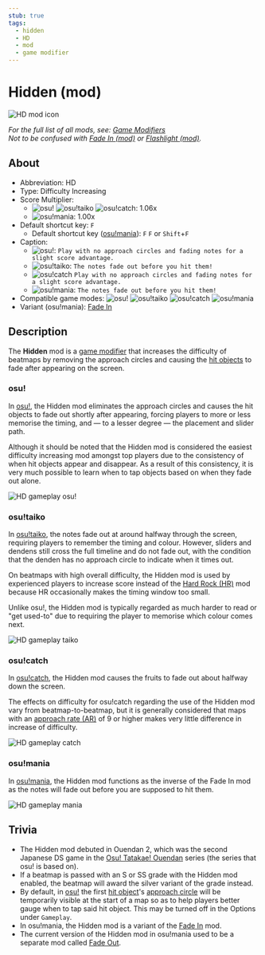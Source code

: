 ```yaml
---
stub: true
tags:
  - hidden
  - HD
  - mod
  - game modifier
---
```


# Hidden (mod)

![HD mod icon](/wiki/shared/mods/HD.png "Hidden (HD) mod icon")

*For the full list of all mods, see: [Game Modifiers](/wiki/Game_modifier)*\
*Not to be confused with [Fade In (mod)](/wiki/Game_modifier/Fade_In) or [Flashlight (mod)](/wiki/Game_modifier/Flashlight).*

## About

- Abbreviation: HD
- Type: Difficulty Increasing
- Score Multiplier:
  - ![][osu!] ![][osu!taiko] ![][osu!catch]: 1.06x
  - ![][osu!mania]: 1.00x
- Default shortcut key: `F`
  - Default shortcut key ([osu!mania](/wiki/Game_mode/osu!mania)): `F` `F` or `Shift`+`F`
- Caption:
  - ![][osu!]: `Play with no approach circles and fading notes for a slight score advantage.`
  - ![][osu!taiko]: `The notes fade out before you hit them!`
  - ![][osu!catch] `Play with no approach circles and fading notes for a slight score advantage.`
  - ![][osu!mania]: `The notes fade out before you hit them!`
- Compatible game modes: ![][osu!] ![][osu!taiko] ![][osu!catch] ![][osu!mania]
- Variant (osu!mania): [Fade In](/wiki/Game_modifier/Fade_In)

## Description

The **Hidden** mod is a [game modifier](/wiki/Game_modifier) that increases the difficulty of beatmaps by removing the approach circles and causing the [hit objects](/wiki/Hit_object) to fade after appearing on the screen.

### osu!

In [osu!](/wiki/Game_mode/osu!), the Hidden mod eliminates the approach circles and causes the hit objects to fade out shortly after appearing, forcing players to more or less memorise the timing, and — to a lesser degree — the placement and slider path.

Although it should be noted that the Hidden mod is considered the easiest difficulty increasing mod amongst top players due to the consistency of when hit objects appear and disappear. As a result of this consistency, it is very much possible to learn when to tap objects based on when they fade out alone.

![HD gameplay osu!](img/HD-osu.jpg "Gameplay of osu! with the Hidden mod enabled")

### osu!taiko

In [osu!taiko](/wiki/Game_mode/osu!taiko), the notes fade out at around halfway through the screen, requiring players to remember the timing and colour. However, sliders and dendens still cross the full timeline and do not fade out, with the condition that the denden has no approach circle to indicate when it times out.

On beatmaps with high overall difficulty, the Hidden mod is used by experienced players to increase score instead of the [Hard Rock (HR)](/wiki/Game_modifier/Hard_Rock) mod because HR occasionally makes the timing window too small.

Unlike osu!, the Hidden mod is typically regarded as much harder to read or "get used-to" due to requiring the player to memorise which colour comes next.

![HD gameplay taiko](img/HD-taiko.jpg "Gameplay of osu!taiko with the Hidden mod enabled")

### osu!catch

In [osu!catch](/wiki/Game_mode/osu!catch), the Hidden mod causes the fruits to fade out about halfway down the screen.

The effects on difficulty for osu!catch regarding the use of the Hidden mod vary from beatmap-to-beatmap, but it is generally considered that maps with an [approach rate (AR)](/wiki/Beatmapping/Approach_rate) of 9 or higher makes very little difference in increase of difficulty.

![HD gameplay catch](img/HD-catch.jpg "Gameplay of osu!catch with the Hidden mod enabled")

### osu!mania

In [osu!mania](/wiki/Game_mode/osu!mania), the Hidden mod functions as the inverse of the Fade In mod as the notes will fade out before you are supposed to hit them.

![HD gameplay mania](img/HD-combo-comparison-mania.jpg "Gameplay with the Hidden mod at 91x combo (top-left), at 326x combo (top-middle), at 516x combo (top-right/bottom-left), and at 900x combo (bottom-right) in osu!mania")

## Trivia

- The Hidden mod debuted in Ouendan 2, which was the second Japanese DS game in the [Osu! Tatakae! Ouendan](https://en.wikipedia.org/wiki/Osu!_Tatakae!_Ouendan) series (the series that osu! is based on).
- If a beatmap is passed with an S or SS grade with the Hidden mod enabled, the beatmap will award the silver variant of the grade instead.
- By default, in [osu!](/wiki/Game_mode/osu!) the first [hit object](/wiki/Hit_object)'s [approach circle](/wiki/Hit_object/Approach_circle) will be temporarily visible at the start of a map so as to help players better gauge when to tap said hit object. This may be turned off in the Options under `Gameplay`.
- In osu!mania, the Hidden mod is a variant of the [Fade In](/wiki/Game_modifier/Fade_In) mod.
- The current version of the Hidden mod in osu!mania used to be a separate mod called [Fade Out](/wiki/Game_modifier/Fade_Out).

[osu!]: /wiki/shared/mode/osu.png "osu!"
[osu!taiko]: /wiki/shared/mode/taiko.png "osu!taiko"
[osu!catch]: /wiki/shared/mode/catch.png "osu!catch"
[osu!mania]: /wiki/shared/mode/mania.png "osu!mania"

